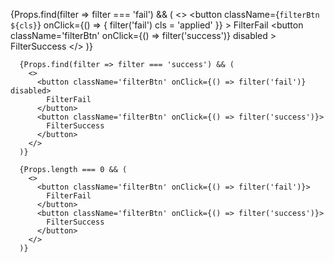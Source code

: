 {Props.find(filter => filter === 'fail') && (
        <>
          <button
            className={`filterBtn ${cls}`}
            onClick={() => {
              filter('fail')
              cls = 'applied'
            }}
          >
            FilterFail
          </button>
          <button
            className='filterBtn'
            onClick={() => filter('success')}
            disabled
          >
            FilterSuccess
          </button>
        </>
      )}

      {Props.find(filter => filter === 'success') && (
        <>
          <button className='filterBtn' onClick={() => filter('fail')} disabled>
            FilterFail
          </button>
          <button className='filterBtn' onClick={() => filter('success')}>
            FilterSuccess
          </button>
        </>
      )}

      {Props.length === 0 && (
        <>
          <button className='filterBtn' onClick={() => filter('fail')}>
            FilterFail
          </button>
          <button className='filterBtn' onClick={() => filter('success')}>
            FilterSuccess
          </button>
        </>
      )}